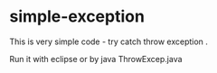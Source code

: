 # simple-exception

This is very simple code - try catch throw exception .

Run it with eclipse or by java ThrowExcep.java
